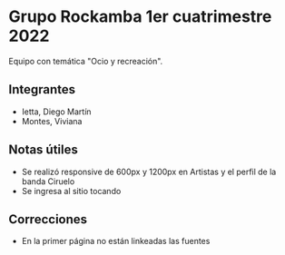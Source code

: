 # Grupo Rockamba 1er cuatrimestre 2022
Equipo con temática "Ocio y recreación".

## Integrantes
* Ietta, Diego Martín
* Montes, Viviana

## Notas útiles
* Se realizó responsive de 600px y 1200px en Artistas y el perfil de la banda Ciruelo 
* Se ingresa al sitio tocando 

## Correcciones
* En la primer página no están linkeadas las fuentes
